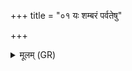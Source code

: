 +++
title = "०१ यः शम्बरं पर्वतेषु"

+++
<details><summary>मूलम् (GR)</summary>

यः शम्बरं पर्वतेषु क्षियन्तं  
चत्वारिंश्यां शरद्य् अन्वविन्दत् ।  
ओजायमानं यो अहिं जघान  
दानुं शयानं स (…) ॥
</details>